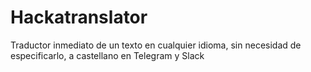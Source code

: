 # Hackatranslator
Traductor inmediato de un texto en cualquier idioma, sin necesidad de especificarlo, a castellano en Telegram y Slack
